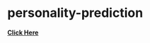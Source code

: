 # personality-prediction
<a href = "https://personality-prediction-fernn7ukdh29moqdysgcu7.streamlit.app/"><b> Click Here </b></a>
